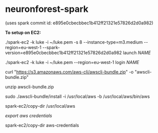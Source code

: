 neuronforest-spark
==================

(uses spark commit id: e895e0cbecbbec1b412ff21321e57826d2d0a982)

**To setup on EC2:**

./spark-ec2 -k luke -i ~/luke.pem -s 8 --instance-type=m3.medium --region=eu-west-1 --spark-version=e895e0cbecbbec1b412ff21321e57826d2d0a982 launch *NAME*

./spark-ec2 -k luke -i ~/luke.pem --region=eu-west-1 login *NAME*

curl "https://s3.amazonaws.com/aws-cli/awscli-bundle.zip" -o "awscli-bundle.zip"

unzip awscli-bundle.zip

sudo ./awscli-bundle/install -i /usr/local/aws -b /usr/local/aws/bin/aws

spark-ec2/copy-dir /usr/local/aws

*export aws credentials*

spark-ec2/copy-dir aws-credentials
